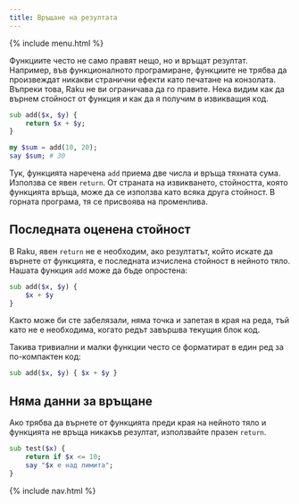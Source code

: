 ```yaml
---
title: Връщане на резултата
---
```


{% include menu.html %}

Функциите често не само правят нещо, но и връщат резултат. Например, във функционалното програмиране, функциите не трябва да произвеждат никакви странични ефекти като печатане на конзолата. Въпреки това, Raku не ви ограничава да го правите. Нека видим как да върнем стойност от функция и как да я получим в извикващия код.

```raku
sub add($x, $y) {
    return $x + $y;
}

my $sum = add(10, 20);
say $sum; # 30
```

Тук, функцията наречена `add` приема две числа и връща тяхната сума. Използва се явен `return`. От страната на извикването, стойността, която функцията връща, може да се използва като всяка друга стойност. В горната програма, тя се присвоява на променлива.

## Последната оценена стойност

В Raku, явен `return` не е необходим, ако резултатът, който искате да върнете от функцията, е последната изчислена стойност в нейното тяло. Нашата функция `add` може да бъде опростена:

```raku
sub add($x, $y) {
    $x + $y
}
```

Както може би сте забелязали, няма точка и запетая в края на реда, тъй като не е необходима, когато редът завършва текущия блок код.

Такива тривиални и малки функции често се форматират в един ред за по-компактен код:

```raku
sub add($x, $y) { $x + $y }
```

## Няма данни за връщане

Ако трябва да върнете от функцията преди края на нейното тяло и функцията не връща никакъв резултат, използвайте празен `return`.

```raku
sub test($x) {
    return if $x <= 10;
    say "$x е над лимита";
}
```

{% include nav.html %}